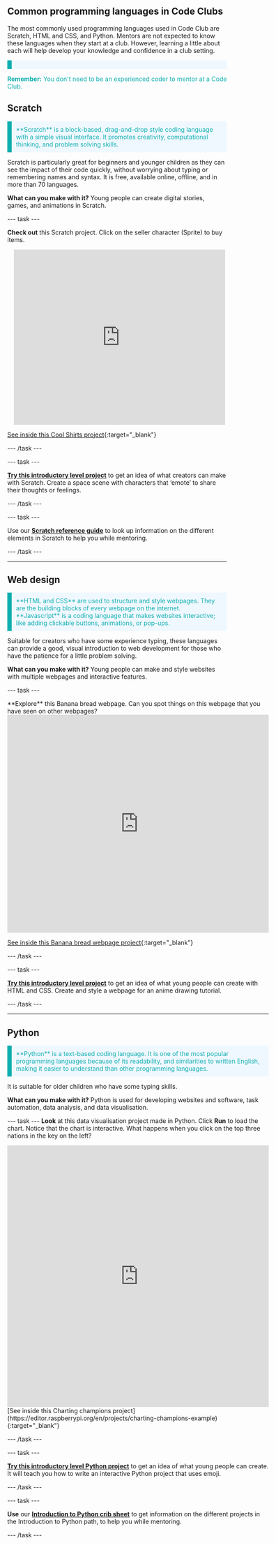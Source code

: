 ## Common programming languages in Code Clubs

The most commonly used programming languages used in Code Club are Scratch, HTML and CSS, and Python. Mentors are not expected to know these languages when they start at a club. However, learning a little about each will help develop your knowledge and confidence in a club setting. 

<p style="border-left: solid; border-width:10px; border-color: #0faeb0; background-color: aliceblue; padding: 10px;">

  <span style="color: #0faeb0">**Remember:** You don't need to be an experienced coder to mentor at a Code Club.</p>


## Scratch
<p style="border-left: solid; border-width:10px; border-color: #0faeb0; background-color: aliceblue; padding: 10px;">
<span style="color: #0faeb0">**Scratch** is a block-based, drag-and-drop style coding language with a simple visual interface. It promotes creativity, computational thinking, and problem solving skills. </p>
Scratch is particularly great for beginners and younger children as they can see the impact of their code quickly, without worrying about typing or remembering names and syntax. It is free, available online, offline, and in more than 70 languages.

**What can you make with it?**
Young people can create digital stories, games, and animations in Scratch. 

--- task ---

**Check out** this Scratch project. Click on the seller character (Sprite) to buy items.
<div class="scratch-preview" style="margin-left: 15px;">
  <iframe allowtransparency="true" width="485" height="402" src="https://scratch.mit.edu/projects/embed/528697069/?autostart=false" frameborder="0"></iframe>
</div>

[See inside this Cool Shirts project](https://scratch.mit.edu/projects/528697069/editor){:target="_blank"}

--- /task ---
  
--- task ---
  
**[Try this introductory level project](https://projects.raspberrypi.org/en/projects/space-talk)** to get an idea of what creators can make with Scratch. Create a space scene with characters that ‘emote’ to share their thoughts or feelings.
  
--- /task ---

 
--- task ---
  
Use our **[Scratch reference guide](https://projects.raspberrypi.org/en/projects/getting-started-scratch/0)** to look up information on the different elements in Scratch to help you while mentoring. 
  
--- /task ---
________________________________________

## Web design
<p style="border-left: solid; border-width:10px; border-color: #0faeb0; background-color: aliceblue; padding: 10px;">
<span style="color: #0faeb0">**HTML and CSS** are used to structure and style webpages. They are the building blocks of every webpage on the internet. **Javascript** is a coding language that makes websites interactive; like adding clickable buttons, animations, or pop-ups.</p> 
Suitable for creators who have some experience typing, these languages can provide a good, visual introduction to web development for those who have the patience for a little problem solving.

**What can you make with it?**
Young people can make and style websites with multiple webpages and interactive features.

--- task ---

<div style="display: flex; flex-wrap: wrap">
<div style="flex-basis: 175px; flex-grow: 1">  
**Explore** this Banana bread webpage. Can you spot things on this webpage that you have seen on other webpages?


<div>
<div>
  
<iframe src="https://trinket.io/embed/html/a4e230c535?outputOnly=true" width="600" height="500" frameborder="0" marginwidth="0" marginheight="0" allowfullscreen></iframe>
  
[See inside this Banana bread webpage project](https://trinket.io/html/a4e230c535){:target="_blank"}

</div>
</div>
--- /task ---
  
--- task ---
  
**[Try this introductory level project](https://projects.raspberrypi.org/en/projects/anime-expressions)** to get an idea of what young people can create with HTML and CSS. Create and style a webpage for an anime drawing tutorial.
  
--- /task ---

________________________________________

## Python
<p style="border-left: solid; border-width:10px; border-color: #0faeb0; background-color: aliceblue; padding: 10px;">
<span style="color: #0faeb0">**Python** is a text-based coding language. It is one of the most popular programming languages because of its readability, and similarities to written English, making it easier to understand than other programming languages. </p>
It is suitable for older children who have some typing skills.

**What can you make with it?**
Python is used for developing websites and software, task automation, data analysis, and data visualisation.



--- task ---
**Look** at this data visualisation project made in Python. Click **Run** to load the chart. Notice that the chart is interactive. What happens when you click on the top three nations in the key on the left?

<div style="display: flex; flex-wrap: wrap">
<div style="flex-basis: 175px; flex-grow: 1">  

</div>
<iframe src="https://editor.raspberrypi.org/en/embed/viewer/charting-champions-example" width="600" height="600" frameborder="0" marginwidth="0" marginheight="0" allowfullscreen>
</iframe>
</div>
[See inside this Charting champions project](https://editor.raspberrypi.org/en/projects/charting-champions-example){:target="_blank"}

--- /task ---

  
  
  
--- task ---

**[Try this introductory level Python project](https://projects.raspberrypi.org/en/projects/hello-world)** to get an idea of what young people can create. It will teach you how to write an interactive Python project that uses emoji.
  
--- /task ---

--- task ---
  
**Use** our **[Introduction to Python crib sheet](https://assets.ctfassets.net/prb17lxex1hm/6Q5jK7IPEBgDw7DRjGCfOU/da215192bc5ebf01ffda3c8645fdf1ca/Crib_Sheets______Introduction_to_Python.pdf)** to get information on the different projects in the Introduction to Python path, to help you while mentoring. 
  
--- /task ---

